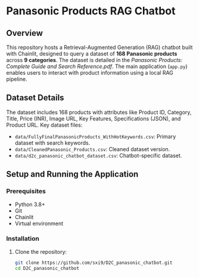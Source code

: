 # Panasonic Products RAG Chatbot

## Overview
This repository hosts a Retrieval-Augmented Generation (RAG) chatbot built with Chainlit, designed to query a dataset of **168 Panasonic products** across **9 categories**. The dataset is detailed in the *Panasonic Products: Complete Guide and Search Reference.pdf*. The main application (`app.py`) enables users to interact with product information using a local RAG pipeline.

## Dataset Details
The dataset includes 168 products with attributes like Product ID, Category, Title, Price (INR), Image URL, Key Features, Specifications (JSON), and Product URL. Key dataset files:
- `data/FullyFinalPanasonicProducts_WithHotKeywords.csv`: Primary dataset with search keywords.
- `data/CleanedPanasonic_Products.csv`: Cleaned dataset version.
- `data/d2c_panasonic_chatbot_dataset.csv`: Chatbot-specific dataset.

## Setup and Running the Application
### Prerequisites
- Python 3.8+
- Git
- Chainlit
- Virtual environment

### Installation
1. Clone the repository:
   ```bash
   git clone https://github.com/sxi9/D2C_panasonic_chatbot.git
   cd D2C_panasonic_chatbot
